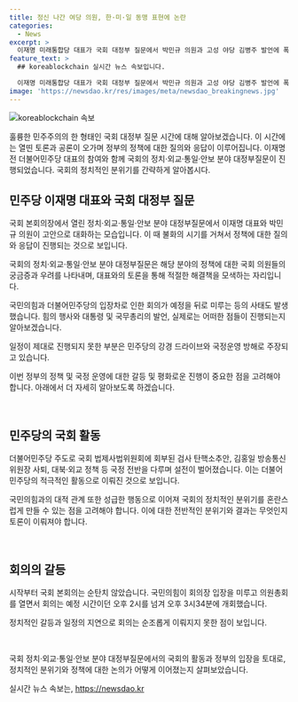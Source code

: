 ```yaml
---
title: 정신 나간 여당 의원, 한·미·일 동맹 표현에 논란
categories:
  - News
excerpt: >
  이재명 미래통합당 대표가 국회 대정부 질문에서 박민규 의원과 고성 야당 김병주 발언에 폭발하며 사과 공방 끝 정회 선포하는 사건이 발생했다. 더불어민주당 주도로 국정운영 방해라는 여당 주장과 극에 달한 언쟁으로 대정부질문이 중단된 상황이다. 갈등은 국정운영을 방해한다는 여당과 고성을 이유로 질의가 중단되는 등의 사태로 이어졌다. 관련하여 김홍일 방송통신위원장 탄핵과 대북·외교 정책 등에 대한 설전이 벌어졌고, 주요 정부 관계자들의 발언과 정치 세력 간의 갈등이 빚어졌다.
feature_text: >
  ## koreablockchain 실시간 뉴스 속보입니다.

  이재명 미래통합당 대표가 국회 대정부 질문에서 박민규 의원과 고성 야당 김병주 발언에 폭발하며 사과 공방 끝 정회 선포하는 사건이 발생했다. 더불어민주당 주도로 국정운영 방해라는 여당 주장과 극에 달한 언쟁으로 대정부질문이 중단된 상황이다. 갈등은 국정운영을 방해한다는 여당과 고성을 이유로 질의가 중단되는 등의 사태로 이어졌다. 관련하여 김홍일 방송통신위원장 탄핵과 대북·외교 정책 등에 대한 설전이 벌어졌고, 주요 정부 관계자들의 발언과 정치 세력 간의 갈등이 빚어졌다.
image: 'https://newsdao.kr/res/images/meta/newsdao_breakingnews.jpg'
---
```


<p><img src="https://newsdao.kr/res/images/meta/newsdao_breakingnews.jpg" alt="koreablockchain 속보" /></p>

<p>훌륭한 민주주의의 한 형태인 국회 대정부 질문 시간에 대해 알아보겠습니다. 이 시간에는 열띤 토론과 공론이 오가며 정부의 정책에 대한 질의와 응답이 이루어집니다. 이재명 전 더불어민주당 대표의 참여와 함께 국회의 정치·외교·통일·안보 분야 대정부질문이 진행되었습니다. 국회의 정치적인 분위기를 간략하게 알아봅시다. </p>

<h2 data-ke-size="size26">민주당 이재명 대표와 국회 대정부 질문</h2>

<p>국회 본회의장에서 열린 정치·외교·통일·안보 분야 대정부질문에서 이재명 대표와 박민규 의원이 고안으로 대화하는 모습입니다. 이 때 불화의 시기를 거쳐서 정책에 대한 질의와 응답이 진행되는 것으로 보입니다. </p>

<p>국회의 정치·외교·통일·안보 분야 대정부질문은 해당 분야의 정책에 대한 국회 의원들의 궁금증과 우려를 나타내며, 대표와의 토론을 통해 적절한 해결책을 모색하는 자리입니다. </p>

<p>국민의힘과 더불어민주당의 입장차로 인한 회의가 예정을 뒤로 미루는 등의 사태도 발생했습니다. 힘의 행사와 대통령 및 국무총리의 발언, 실제로는 어떠한 점들이 진행되는지 알아보겠습니다. </p>

<p>일정이 제대로 진행되지 못한 부분은 민주당의 강경 드라이브와 국정운영 방해로 주장되고 있습니다.</p>

<p>이번 정부의 정책 및 국정 운영에 대한 갈등 및 평화로운 진행이 중요한 점을 고려해야 합니다. 아래에서 더 자세히 알아보도록 하겠습니다. </p>

<p data-ke-size="size16">&nbsp;</p>

<h2 data-ke-size="size26">민주당의 국회 활동</h2>

<p>더불어민주당 주도로 국회 법제사법위원회에 회부된 검사 탄핵소추안, 김홍일 방송통신위원장 사퇴, 대북·외교 정책 등 국정 전반을 다루며 설전이 벌어졌습니다. 이는 더불어민주당의 적극적인 활동으로 이뤄진 것으로 보입니다. </p>

<p>국민의힘과의 대적 관계 또한 성급한 행동으로 이어져 국회의 정치적인 분위기를 혼란스럽게 만들 수 있는 점을 고려해야 합니다. 이에 대한 전반적인 분위기와 결과는 무엇인지 토론이 이뤄져야 합니다. </p>

<p data-ke-size="size16">&nbsp;</p>

<h2 data-ke-size="size26">회의의 갈등</h2>

<p>시작부터 국회 본회의는 순탄치 않았습니다. 국민의힘이 회의장 입장을 미루고 의원총회를 열면서 회의는 예정 시간이던 오후 2시를 넘겨 오후 3시34분에 개회했습니다. </p>

<p>정치적인 갈등과 일정의 지연으로 회의는 순조롭게 이뤄지지 못한 점이 보입니다. </p>

<p data-ke-size="size16">&nbsp;</p>

<p>국회 정치·외교·통일·안보 분야 대정부질문에서의 국회의 활동과 정부의 입장을 토대로, 정치적인 분위기와 정책에 대한 논의가 어떻게 이어졌는지 살펴보았습니다.</p>
실시간 뉴스 속보는, <a href="https://newsdao.kr" rel="dofollow">https://newsdao.kr</a>


